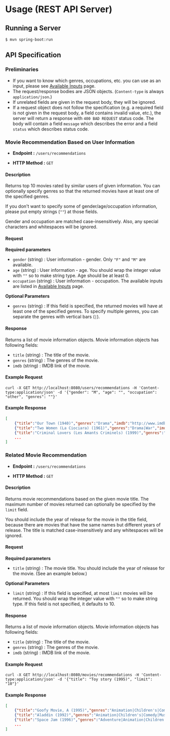 # Usage (REST API Server)

## Running a Server

```
$ mvn spring-boot:run
```

## API Specification

### Preliminaries

- If you want to know which genres, occupations, etc. you can use as an input,
  please see [Available Inputs](available-inputs.md) page.
- The request/response bodies are JSON objects. (`Content-type` is always `application/json`.)
- If unrelated fields are given in the request body, they will be ignored.
- If a request object does not follow the specification (e.g. a required field is not given in the request body, a field contains invalid value, etc.), the server will return a response with `400 BAD REQUEST` status code. The body will contain a field `message` which describes the error and a field `status` which describes status code.

### Movie Recommendation Based on User Information

- **Endpoint :** `/users/recommendations`

- **HTTP Method :** `GET`

#### Description

Returns top 10 movies rated by similar users of given information. You can optionally specify genres so that the returned movies have at least one of the specified genres.

If you don't want to specify some of gender/age/occupation information, please put empty strings (`""`) at those fields.

Gender and occupation are matched case-insensitively. Also, any special characters and whitespaces will be ignored.

#### Request

**Required parameters**

- `gender` (string) : User information - gender. Only `"F"` and `"M"` are available.
- `age` (string) : User information - age. You should wrap the integer value with `""` so to make string type. Age should be at least 0.
- `occupation` (string) : User information - occupation. The available inputs are listed in [Available Inputs](available-inputs.md) page.

**Optional Parameters**

- `genres` (string) : If this field is specified, the returned movies will have at least one of the specified genres. To specify multiple genres, you can separate the genres with vertical bars (`|`).

#### Response

Returns a list of movie information objects. Movie information objects has following fields:

- `title` (string) : The title of the movie.
- `genres` (string) : The genres of the movie.
- `imdb` (string) : IMDB link of the movie.

#### Example Request

```shell
curl -X GET http://localhost:8080/users/recommendations -H 'Content-type:application/json' -d '{"gender": "M", "age": "", "occupation": "other", "genres": ""}'
```

#### Example Response

```json
[
    {"title":"Our Town (1940)","genres":"Drama","imdb":"http://www.imdb.com/title/tt0032881"},
    {"title":"Two Women (La Ciociara) (1961)","genres":"Drama|War","imdb":"http://www.imdb.com/title/tt0054749"},
    {"title":"Criminal Lovers (Les Amants Criminels) (1999)","genres":"Drama|Romance","imdb":"http://www.imdb.com/title/tt0205735"},
    ...
]
```

### Related Movie Recommendation

- **Endpoint :** `/users/recommendations`

- **HTTP Method :** `GET`

#### Description

Returns movie recommendations based on the given movie title. The maximum number of movies returned can optionally be specified by the `limit` field.

You should include the year of release for the movie in the title field, because there are movies that have the same names but different years of release. The title is matched case-insensitively and any whitespaces will be ignored.

#### Request

**Required parameters**

- `title` (string) : The movie title. You should include the year of release for the movie. (See an example below.)

**Optional Parameters**

- `limit` (string) : If this field is specified, at most `limit` movies will be returned. You should wrap the integer value with `""` so to make string type. If this field is not specified, it defaults to 10.

#### Response

Returns a list of movie information objects. Movie information objects has following fields:

- `title` (string) : The title of the movie.
- `genres` (string) : The genres of the movie.
- `imdb` (string) : IMDB link of the movie.

#### Example Request

```shell
curl -X GET http://localhost:8080/movies/recommendations -H 'Content-type:application/json' -d '{"title": "Toy story (1995)", "limit": "10"}'
```

#### Example Response

```json
[
    {"title":"Goofy Movie, A (1995)","genres":"Animation|Children's|Comedy|Romance","imdb":"http://www.imdb.com/title/tt0113198"},
    {"title":"Aladdin (1992)","genres":"Animation|Children's|Comedy|Musical","imdb":"http://www.imdb.com/title/tt0827990"},
    {"title":"Space Jam (1996)","genres":"Adventure|Animation|Children's|Comedy|Fantasy","imdb":"http://www.imdb.com/title/tt0117705"},
    ...
]
```
